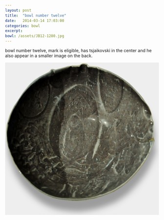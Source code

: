 ```yaml
---
layout: post
title:  "bowl number twelve"
date:   2014-03-14 17:03:00
categories: bowl
excerpt: 
bowl: /assets/JB12-1280.jpg
---
```


bowl number twelve, mark is eligible, has tsjaikovski in the center and he also appear in a smaller image on the back. 

<img src="/assets/JB12-1280.jpg" class="bowl-large"/>




